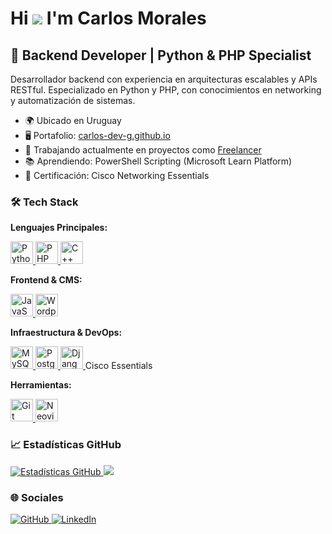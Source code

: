Hi ![](https://user-images.githubusercontent.com/18350557/176309783-0785949b-9127-417c-8b55-ab5a4333674e.gif) I'm Carlos Morales
================================================================================================================================

🚀 Backend Developer | Python & PHP Specialist
---------------------------------------------

Desarrollador backend con experiencia en arquitecturas escalables y APIs RESTful. Especializado en Python y PHP, con conocimientos en networking y automatización de sistemas.

* 🌍  Ubicado en Uruguay
* 🖥️  Portafolio: [carlos-dev-g.github.io](http://carlos-dev-g.github.io/)
* 💼  Trabajando actualmente en proyectos como [Freelancer](https://www.freelancer.com/)
* 📚  Aprendiendo: PowerShell Scripting (Microsoft Learn Platform)
* 🏅  Certificación: Cisco Networking Essentials

### 🛠️ Tech Stack

**Lenguajes Principales:**
<p align="left">
  <a href="https://www.python.org/" target="_blank" rel="noreferrer">
    <img src="https://raw.githubusercontent.com/danielcranney/readme-generator/main/public/icons/skills/python-colored.svg" width="36" height="36" alt="Python"/>
  </a>
  <a href="https://www.php.net/" target="_blank" rel="noreferrer">
    <img src="https://raw.githubusercontent.com/danielcranney/readme-generator/main/public/icons/skills/php-colored.svg" width="36" height="36" alt="PHP"/>
  </a>
  <a href="https://docs.microsoft.com/en-us/cpp/" target="_blank" rel="noreferrer">
    <img src="https://raw.githubusercontent.com/danielcranney/readme-generator/main/public/icons/skills/cplusplus-colored.svg" width="36" height="36" alt="C++"/>
  </a>
</p>

**Frontend & CMS:**
<p align="left">
  <a href="https://developer.mozilla.org/en-US/docs/Web/JavaScript" target="_blank" rel="noreferrer">
    <img src="https://raw.githubusercontent.com/danielcranney/readme-generator/main/public/icons/skills/javascript-colored.svg" width="36" height="36" alt="JavaScript"/>
  </a>
  <a href="https://wordpress.com" target="_blank" rel="noreferrer">
    <img src="https://raw.githubusercontent.com/danielcranney/readme-generator/main/public/icons/skills/wordpress-colored.svg" width="36" height="36" alt="Wordpress"/>
  </a>
</p>

**Infraestructura & DevOps:**
<p align="left">
  <a href="https://www.mysql.com/" target="_blank" rel="noreferrer">
    <img src="https://raw.githubusercontent.com/danielcranney/readme-generator/main/public/icons/skills/mysql-colored.svg" width="36" height="36" alt="MySQL"/>
  </a>
  <a href="https://www.postgresql.org/" target="_blank" rel="noreferrer">
    <img src="https://raw.githubusercontent.com/danielcranney/readme-generator/main/public/icons/skills/postgresql-colored.svg" width="36" height="36" alt="PostgreSQL"/>
  </a>
  <a href="https://www.djangoproject.com/" target="_blank" rel="noreferrer">
    <img src="https://raw.githubusercontent.com/danielcranney/readme-generator/main/public/icons/skills/django-colored.svg" width="36" height="36" alt="Django"/>
  </a>
  <span>Cisco Essentials</span>
</p>

**Herramientas:**
<p align="left">
  <a href="https://git-scm.com/" target="_blank" rel="noreferrer">
    <img src="https://raw.githubusercontent.com/danielcranney/readme-generator/main/public/icons/skills/git-colored.svg" width="36" height="36" alt="Git"/>
  </a>
  <a href="https://neovim.io/" target="_blank" rel="noreferrer">
    <img src="https://raw.githubusercontent.com/danielcranney/readme-generator/main/public/icons/skills/neovim.svg" width="36" height="36" alt="Neovim"/>
  </a>
</p>

### 📈 Estadísticas GitHub

<a href="http://www.github.com/Carlos-dev-G">
  <img src="https://github-readme-stats.vercel.app/api?username=Carlos-dev-G&show_icons=true&hide=&count_private=true&title_color=0891b2&text_color=ffffff&icon_color=0891b2&bg_color=1c1917&hide_border=true&show_icons=true" alt="Estadísticas GitHub" />
</a>

<a href="http://www.github.com/Carlos-dev-G">
  <img src="https://github-readme-streak-stats.herokuapp.com/?user=Carlos-dev-G&stroke=ffffff&background=1c1917&ring=0891b2&fire=0891b2&currStreakNum=ffffff&currStreakLabel=0891b2&sideNums=ffffff&sideLabels=ffffff&dates=ffffff&hide_border=true" />
</a>

### 🌐 Sociales

<p align="left">
  <a href="https://www.github.com/Carlos-dev-G" target="_blank">
    <img src="https://img.shields.io/badge/GitHub-181717?logo=github&logoColor=white" alt="GitHub"/>
  </a>
  <a href="https://www.linkedin.com/in/carlos-morales-5735b9262" target="_blank">
    <img src="https://img.shields.io/badge/LinkedIn-0077B5?logo=linkedin&logoColor=white" alt="LinkedIn"/>
  </a>
</p>
